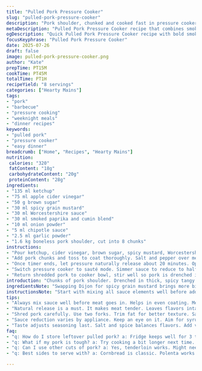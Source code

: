 ```yaml
---
title: "Pulled Pork Pressure Cooker"
slug: "pulled-pork-pressure-cooker"
description: "Pork shoulder, chunked and cooked fast in pressure cooker. Tangy sauce mixes ketchup with cider vinegar and brown sugar. Dijon swapped for spicy grain mustard, chili seasoning swapped with smoked paprika and cumin. Less garlic powder, more heat from chipotle sauce instead of Tabasco. Cook 35 minutes then natural release. Sauce reduced slow, thickened and poured back over shredded pork. Serve simply or in sandwiches with corn bread or creamy polenta. No dairy, no gluten, no nuts, no eggs. Bold smoky, sweet, tangy flavors."
metaDescription: "Pulled Pork Pressure Cooker recipe that combines smoky, tangy, sweet flavors for a delicious meal in just 1 hour. Perfect for BBQ lovers."
ogDescription: "Quick Pulled Pork Pressure Cooker recipe with bold smoky and sweet flavors. Perfect for sandwiches or served with cornbread."
focusKeyphrase: "Pulled Pork Pressure Cooker"
date: 2025-07-26
draft: false
image: pulled-pork-pressure-cooker.png
author: "Kate"
prepTime: PT15M
cookTime: PT45M
totalTime: PT1H
recipeYield: "8 servings"
categories: ["Hearty Mains"]
tags:
- "pork"
- "barbecue"
- "pressure cooking"
- "weeknight meals"
- "dinner recipes"
keywords:
- "pulled pork"
- "pressure cooker"
- "easy dinner"
breadcrumb: ["Home", "Recipes", "Hearty Mains"]
nutrition: 
 calories: "320"
 fatContent: "18g"
 carbohydrateContent: "20g"
 proteinContent: "28g"
ingredients:
- "135 ml ketchup"
- "75 ml apple cider vinegar"
- "50 g brown sugar"
- "30 ml spicy grain mustard"
- "30 ml Worcestershire sauce"
- "30 ml smoked paprika and cumin blend"
- "10 ml onion powder"
- "5 ml chipotle sauce"
- "2.5 ml garlic powder"
- "1.6 kg boneless pork shoulder, cut into 8 chunks"
instructions:
- "Pour ketchup, cider vinegar, brown sugar, spicy mustard, Worcestershire, smoked paprika-cumin mix, onion powder, chipotle sauce, garlic powder in pressure cooker. Stir to combine well."
- "Add pork chunks and toss to coat thoroughly. Salt and pepper over meat. Cover with lid locked. Set pressure cooker to meat function, 35 minutes cook time."
- "Once timer ends, let pressure naturally release about 20 minutes. Open lid carefully. Remove pork to bowl, shred meat finely with forks, trimming visible fat."
- "Switch pressure cooker to sauté mode. Simmer sauce to reduce to half volume, about 15 to 25 minutes. Sauce should be syrupy."
- "Return shredded pork to cooker bowl, stir well so pork is drenched in sauce. Adjust salt and spice if needed. Serve hot, alongside corn bread, polenta or sandwich rolls."
introduction: "Chunks of pork shoulder. Drenched in thick, spicy tangy sauce. Pressure cooker does the heavy lifting, cuts cooking time by half. Ketchup and cider vinegar mix base. Brown sugar adds depth, smoky paprika and cumin bring earthiness and warmth replacing chili seasoning. Chipotle sauce swaps out Tabasco for a smokier punch. Garlic and onion powders balance flavors. Cook quickly under pressure, natural release keeps meat moist. Sauce goes back in, reduced to sticky glaze. Pulled pork with bite. No dairy, gluten, nuts, or eggs. Simple sides like corn bread or creamy polenta keep it rustic."
ingredientsNote: "Swapping Dijon for spicy grain mustard brings more bite, deeper flavor. Smoked paprika and cumin instead of chili seasoning gives smoky warmth, less heat but complexity. Chipotle sauce instead of Tabasco adds smoke and subtle heat, complements smoked spices better. Brown sugar quantity slightly reduced to balance increased acidity from extra vinegar. Onion and garlic powders kept lower to not overpower smoky, spicy notes. Meat size standard at 1.6 kg shoulder, boneless and trimmed keeps fat manageable. Sauce quantities adjusted proportionally for thicker coating and better reduction. All ingredients allergy friendly—no nuts, gluten, dairy, eggs."
instructionsNote: "Start with mixing all sauce elements well before adding meat, ensures even coating. Toss meat chunks fully in sauce, let them marinate briefly if time allows. Pressure cook for 35 minutes, a bit shorter than standard to avoid overcooking but enough for tender pull apart. Natural release critical—reduces toughness, keeps juices inside meat. Shred carefully with forks, trim any excess fat after cooking for cleaner texture. Sauté mode reduction takes 15-25 minutes depending on cooker power; watch closely for syrupy consistency. Toss shredded pork back with sauce fully to impart flavor into every bite. Adjust seasoning last—salt, spice, vinegar balance with taste. Serve immediately, or keep warm on low sauté. Sides should absorb sauce well."
tips:
- "Always mix sauce well before meat goes in. Helps in even coating. Meat chunks should soak in flavors. If there's time, marinate."
- "Natural release is a must. It makes meat tender. Leaves flavors intact. About 20 minutes is good. Keeps moisture, avoid toughness."
- "Shred pork carefully. Use two forks. Trim fat for better texture. Saucing after shredding also adds flavor. Be generous with sauce!"
- "Sauce reduction varies by appliance. Keep an eye on it. Aim for syrupy. 15 to 25 minutes in sauté mode. Adjust thickness to preference."
- "Taste adjusts seasoning last. Salt and spice balances flavors. Add vinegar if needed to kick up acidity. Sides should absorb this sauce."
faq:
- "q: How do I store leftover pulled pork? a: Fridge keeps well for 3 to 4 days. Freeze leftovers for longer. Reheat gently in a skillet."
- "q: What if my pork is tough? a: Try cooking a bit longer next time. Adjust natural release time. Too quick might lead to texture issues."
- "q: Can I use other cuts of pork? a: Yes, tenderloin works. Might need less time, tougher cuts need longer. Just keep an eye on doneness."
- "q: Best sides to serve with? a: Cornbread is classic. Polenta works too. Consider pickles, coleslaw, add crunch. Balance flavors well."

---
```

